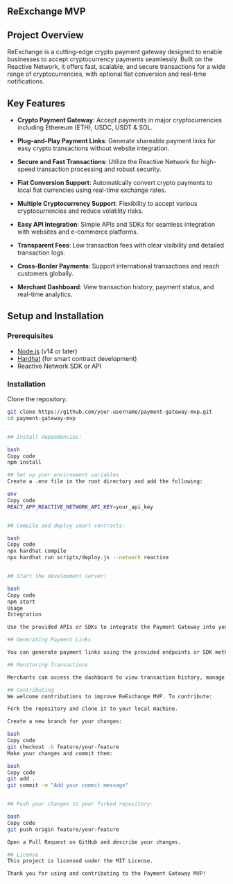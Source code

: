 ## ReExchange MVP

## Project Overview

ReExchange is a cutting-edge crypto payment gateway designed to enable businesses to accept cryptocurrency payments seamlessly. Built on the Reactive Network, it offers fast, scalable, and secure transactions for a wide range of cryptocurrencies, with optional fiat conversion and real-time notifications.

## Key Features

- **Crypto Payment Gateway**: Accept payments in major cryptocurrencies including Ethereum (ETH), USDC, USDT & SOL.
  
- **Plug-and-Play Payment Links**: Generate shareable payment links for easy crypto transactions without website integration.
  
- **Secure and Fast Transactions**: Utilize the Reactive Network for high-speed transaction processing and robust security.
  
- **Fiat Conversion Support**: Automatically convert crypto payments to local fiat currencies using real-time exchange rates.
  
- **Multiple Cryptocurrency Support**: Flexibility to accept various cryptocurrencies and reduce volatility risks.
  
- **Easy API Integration**: Simple APIs and SDKs for seamless integration with websites and e-commerce platforms.
  
- **Transparent Fees**: Low transaction fees with clear visibility and detailed transaction logs.
  
- **Cross-Border Payments**: Support international transactions and reach customers globally.
  
- **Merchant Dashboard**: View transaction history, payment status, and real-time analytics.

## Setup and Installation

### Prerequisites

- [Node.js](https://nodejs.org/) (v14 or later)
- [Hardhat](https://hardhat.org/) (for smart contract development)
- Reactive Network SDK or API

### Installation
 Clone the repository:


   ```bash
   git clone https://github.com/your-username/payment-gateway-mvp.git
   cd payment-gateway-mvp
   
   
## Install dependencies:

bash
Copy code
npm install

## Set up your environment variables
Create a .env file in the root directory and add the following:

env
Copy code
REACT_APP_REACTIVE_NETWORK_API_KEY=your_api_key


## Compile and deploy smart contracts:

bash
Copy code
npx hardhat compile
npx hardhat run scripts/deploy.js --network reactive


## Start the development server:

bash
Copy code
npm start
Usage
Integration

Use the provided APIs or SDKs to integrate the Payment Gateway into your website or application. Detailed API documentation can be found in the docs/ directory.

## Generating Payment Links

You can generate payment links using the provided endpoints or SDK methods. Share these links with customers to facilitate crypto payments.

## Monitoring Transactions

Merchants can access the dashboard to view transaction history, manage payments, and track real-time analytics.

## Contributing
We welcome contributions to improve ReExchange MVP. To contribute:

Fork the repository and clone it to your local machine.

Create a new branch for your changes:

bash
Copy code
git checkout -b feature/your-feature
Make your changes and commit them:

bash
Copy code
git add .
git commit -m "Add your commit message"


## Push your changes to your forked repository:

bash
Copy code
git push origin feature/your-feature

Open a Pull Request on GitHub and describe your changes.

## License
This project is licensed under the MIT License.

Thank you for using and contributing to the Payment Gateway MVP!
